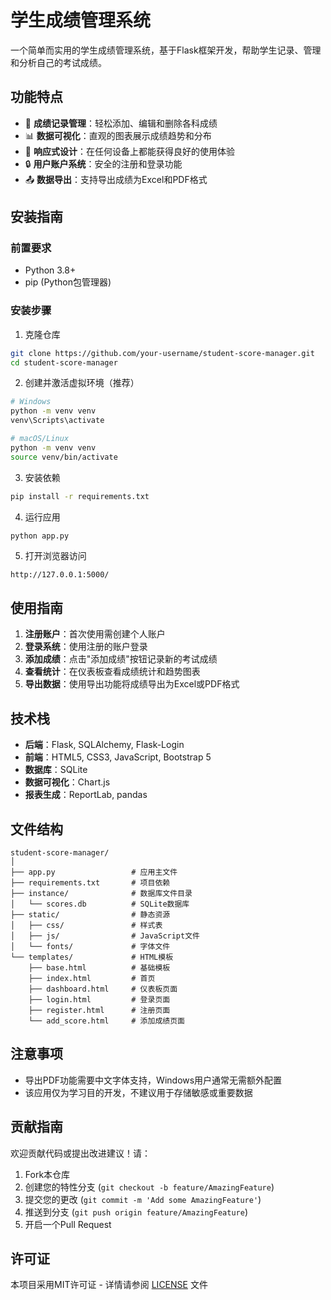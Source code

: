 # 学生成绩管理系统

一个简单而实用的学生成绩管理系统，基于Flask框架开发，帮助学生记录、管理和分析自己的考试成绩。

## 功能特点

- 📝 **成绩记录管理**：轻松添加、编辑和删除各科成绩
- 📊 **数据可视化**：直观的图表展示成绩趋势和分布
- 📱 **响应式设计**：在任何设备上都能获得良好的使用体验
- 🔒 **用户账户系统**：安全的注册和登录功能
- 📤 **数据导出**：支持导出成绩为Excel和PDF格式

## 安装指南

### 前置要求

- Python 3.8+
- pip (Python包管理器)

### 安装步骤

1. 克隆仓库
```bash
git clone https://github.com/your-username/student-score-manager.git
cd student-score-manager
```

2. 创建并激活虚拟环境（推荐）
```bash
# Windows
python -m venv venv
venv\Scripts\activate

# macOS/Linux
python -m venv venv
source venv/bin/activate
```

3. 安装依赖
```bash
pip install -r requirements.txt
```

4. 运行应用
```bash
python app.py
```

5. 打开浏览器访问
```
http://127.0.0.1:5000/
```

## 使用指南

1. **注册账户**：首次使用需创建个人账户
2. **登录系统**：使用注册的账户登录
3. **添加成绩**：点击"添加成绩"按钮记录新的考试成绩
4. **查看统计**：在仪表板查看成绩统计和趋势图表
5. **导出数据**：使用导出功能将成绩导出为Excel或PDF格式

## 技术栈

- **后端**：Flask, SQLAlchemy, Flask-Login
- **前端**：HTML5, CSS3, JavaScript, Bootstrap 5
- **数据库**：SQLite
- **数据可视化**：Chart.js
- **报表生成**：ReportLab, pandas

## 文件结构

```
student-score-manager/
│
├── app.py                 # 应用主文件
├── requirements.txt       # 项目依赖
├── instance/              # 数据库文件目录
│   └── scores.db          # SQLite数据库
├── static/                # 静态资源
│   ├── css/               # 样式表
│   ├── js/                # JavaScript文件
│   └── fonts/             # 字体文件
└── templates/             # HTML模板
    ├── base.html          # 基础模板
    ├── index.html         # 首页
    ├── dashboard.html     # 仪表板页面
    ├── login.html         # 登录页面
    ├── register.html      # 注册页面
    └── add_score.html     # 添加成绩页面
```

## 注意事项

- 导出PDF功能需要中文字体支持，Windows用户通常无需额外配置
- 该应用仅为学习目的开发，不建议用于存储敏感或重要数据

## 贡献指南

欢迎贡献代码或提出改进建议！请：

1. Fork本仓库
2. 创建您的特性分支 (`git checkout -b feature/AmazingFeature`)
3. 提交您的更改 (`git commit -m 'Add some AmazingFeature'`)
4. 推送到分支 (`git push origin feature/AmazingFeature`)
5. 开启一个Pull Request

## 许可证

本项目采用MIT许可证 - 详情请参阅 [LICENSE](LICENSE) 文件 